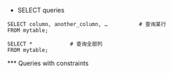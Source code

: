 * SELECT queries 
```
SELECT column, another_column, …          # 查询某行
FROM mytable;

SELECT *            # 查询全部列
FROM mytable;
```

*** Queries with constraints

